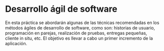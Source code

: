 # Desarrollo ágil de software

En esta práctica se abordarán algunas de las técnicas recomendadas en los
métodos ágiles de desarrollo de software, como son: historias de usuario,
programación en parejas, realización de pruebas, entregas pequeñas, cliente in
situ, etc. El objetivo es llevar a cabo un primer incremento de la aplicación.
